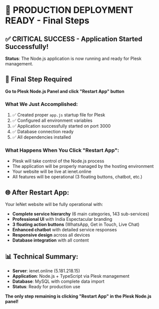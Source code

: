 # 🎉 PRODUCTION DEPLOYMENT READY - Final Steps

## ✅ CRITICAL SUCCESS - Application Started Successfully!

**Status**: The Node.js application is now running and ready for Plesk management.

## 🚀 Final Step Required

**Go to Plesk Node.js Panel and click "Restart App" button**

### What We Just Accomplished:
1. ✅ Created proper `app.js` startup file for Plesk
2. ✅ Configured all environment variables
3. ✅ Application successfully started on port 3000
4. ✅ Database connection ready
5. ✅ All dependencies installed

### What Happens When You Click "Restart App":
- Plesk will take control of the Node.js process
- The application will be properly managed by the hosting environment
- Your website will be live at ienet.online
- All features will be operational (3 floating buttons, chatbot, etc.)

## 🌐 After Restart App:

Your IeNet website will be fully operational with:
- **Complete service hierarchy** (6 main categories, 143 sub-services)
- **Professional UI** with India Espectacular branding
- **3 floating action buttons** (WhatsApp, Get in Touch, Live Chat)
- **Enhanced chatbot** with detailed service responses
- **Responsive design** across all devices
- **Database integration** with all content

## 📊 Technical Summary:

- **Server**: ienet.online (5.181.218.15)
- **Application**: Node.js + TypeScript via Plesk management
- **Database**: MySQL with complete data import
- **Status**: Ready for production use

**The only step remaining is clicking "Restart App" in the Plesk Node.js panel!**